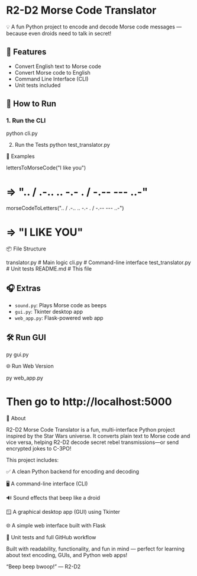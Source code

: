 # R2-D2 Morse Code Translator

💡 A fun Python project to encode and decode Morse code messages — because even droids need to talk in secret!

## 🔧 Features
- Convert English text to Morse code
- Convert Morse code to English
- Command Line Interface (CLI)
- Unit tests included

## 🚀 How to Run

### 1. Run the CLI
python cli.py

2. Run the Tests
python test_translator.py

🧪 Examples

lettersToMorseCode("I like you")
# => ".. / .-.. .. -.- . / -.-- --- ..-"

morseCodeToLetters(".. / .-.. .. -.- . / -.-- --- ..-")
# => "I LIKE YOU"

📦 File Structure

translator.py        # Main logic
cli.py               # Command-line interface
test_translator.py   # Unit tests
README.md            # This file

## 🎧 Extras

- `sound.py`: Plays Morse code as beeps
- `gui.py`: Tkinter desktop app
- `web_app.py`: Flask-powered web app

## 🛠️ Run GUI
py gui.py

🌐 Run Web Version

py web_app.py
# Then go to http://localhost:5000

📖 About

R2-D2 Morse Code Translator is a fun, multi-interface Python project inspired by the Star Wars universe. It converts plain text to Morse code and vice versa, helping R2-D2 decode secret rebel transmissions—or send encrypted jokes to C-3PO!

This project includes:

✅ A clean Python backend for encoding and decoding

🖥️ A command-line interface (CLI)

🔊 Sound effects that beep like a droid

🪟 A graphical desktop app (GUI) using Tkinter

🌐 A simple web interface built with Flask

🧪 Unit tests and full GitHub workflow

Built with readability, functionality, and fun in mind — perfect for learning about text encoding, GUIs, and Python web apps!

“Beep beep bwoop!” — R2-D2
